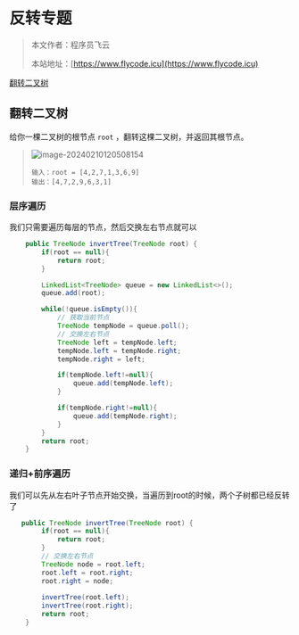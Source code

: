 # 反转专题
> 本文作者：程序员飞云
>
> 本站地址：[https://www.flycode.icu](https://www.flycode.icu)

[翻转二叉树](https://leetcode.cn/problems/invert-binary-tree/)



## 翻转二叉树

给你一棵二叉树的根节点 `root` ，翻转这棵二叉树，并返回其根节点。

>![image-20240210120508154](https://flycodeu-1314556962.cos.ap-nanjing.myqcloud.com//codeCenterImg/image-20240210120508154.png)
>
>```
>输入：root = [4,2,7,1,3,6,9]
>输出：[4,7,2,9,6,3,1]
>```





### 层序遍历

我们只需要遍历每层的节点，然后交换左右节点就可以

```java
    public TreeNode invertTree(TreeNode root) {
        if(root == null){
            return root;
        }

        LinkedList<TreeNode> queue = new LinkedList<>();
        queue.add(root);

        while(!queue.isEmpty()){
            // 获取当前节点
            TreeNode tempNode = queue.poll();
			// 交换左右节点
            TreeNode left = tempNode.left;
            tempNode.left = tempNode.right;
            tempNode.right = left;

            if(tempNode.left!=null){
                queue.add(tempNode.left);
            }

            if(tempNode.right!=null){
                queue.add(tempNode.right);
            }
        }
        return root;
    }
```





### 递归+前序遍历

我们可以先从左右叶子节点开始交换，当遍历到root的时候，两个子树都已经反转了

```java
   public TreeNode invertTree(TreeNode root) {
        if(root == null){
            return root;
        }
        // 交换左右节点
        TreeNode node = root.left;
        root.left = root.right;
        root.right = node;
  
        invertTree(root.left);
        invertTree(root.right);
        return root;
    }
```



